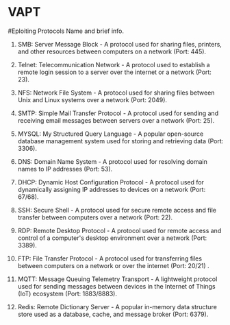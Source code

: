 # VAPT

#Eploiting Protocols Name and brief info.

1. SMB: Server Message Block - A protocol used for sharing files, printers, and other resources between computers on a network (Port: 445).

2. Telnet: Telecommunication Network - A protocol used to establish a remote login session to a server over the internet or a network (Port: 23).

3. NFS: Network File System - A protocol used for sharing files between Unix and Linux systems over a network (Port: 2049).

4. SMTP: Simple Mail Transfer Protocol - A protocol used for sending and receiving email messages between servers over a network (Port: 25).

5. MYSQL: My Structured Query Language - A popular open-source database management system used for storing and retrieving data (Port: 3306).

6. DNS: Domain Name System - A protocol used for resolving domain names to IP addresses (Port: 53).

7. DHCP: Dynamic Host Configuration Protocol - A protocol used for dynamically assigning IP addresses to devices on a network (Port: 67/68).

8. SSH: Secure Shell - A protocol used for secure remote access and file transfer between computers over a network (Port: 22).

9. RDP: Remote Desktop Protocol - A protocol used for remote access and control of a computer's desktop environment over a network (Port: 3389).

10. FTP: File Transfer Protocol - A protocol used for transferring files between computers on a network or over the internet (Port: 20/21)
.
11. MQTT: Message Queuing Telemetry Transport - A lightweight protocol used for sending messages between devices in the Internet of Things (IoT) ecosystem (Port: 1883/8883).

12. Redis: Remote Dictionary Server - A popular in-memory data structure store used as a database, cache, and message broker (Port: 6379).
